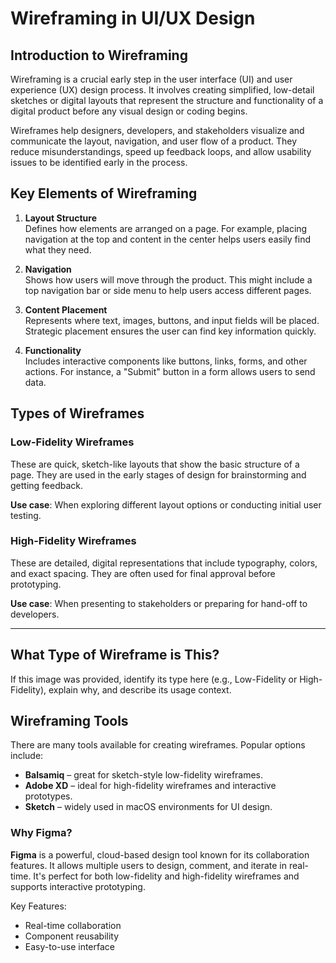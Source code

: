 # Wireframing in UI/UX Design

## Introduction to Wireframing

Wireframing is a crucial early step in the user interface (UI) and user experience (UX) design process. It involves creating simplified, low-detail sketches or digital layouts that represent the structure and functionality of a digital product before any visual design or coding begins.

Wireframes help designers, developers, and stakeholders visualize and communicate the layout, navigation, and user flow of a product. They reduce misunderstandings, speed up feedback loops, and allow usability issues to be identified early in the process.
## Key Elements of Wireframing

1. **Layout Structure**  
   Defines how elements are arranged on a page. For example, placing navigation at the top and content in the center helps users easily find what they need.

2. **Navigation**  
   Shows how users will move through the product. This might include a top navigation bar or side menu to help users access different pages.

3. **Content Placement**  
   Represents where text, images, buttons, and input fields will be placed. Strategic placement ensures the user can find key information quickly.

4. **Functionality**  
   Includes interactive components like buttons, links, forms, and other actions. For instance, a "Submit" button in a form allows users to send data.
## Types of Wireframes

### Low-Fidelity Wireframes
These are quick, sketch-like layouts that show the basic structure of a page. They are used in the early stages of design for brainstorming and getting feedback.

**Use case**: When exploring different layout options or conducting initial user testing.

### High-Fidelity Wireframes
These are detailed, digital representations that include typography, colors, and exact spacing. They are often used for final approval before prototyping.

**Use case**: When presenting to stakeholders or preparing for hand-off to developers.

---

## What Type of Wireframe is This?

If this image was provided, identify its type here (e.g., Low-Fidelity or High-Fidelity), explain why, and describe its usage context.
## Wireframing Tools

There are many tools available for creating wireframes. Popular options include:

- **Balsamiq** – great for sketch-style low-fidelity wireframes.
- **Adobe XD** – ideal for high-fidelity wireframes and interactive prototypes.
- **Sketch** – widely used in macOS environments for UI design.

### Why Figma?

**Figma** is a powerful, cloud-based design tool known for its collaboration features. It allows multiple users to design, comment, and iterate in real-time. It's perfect for both low-fidelity and high-fidelity wireframes and supports interactive prototyping.

Key Features:
- Real-time collaboration
- Component reusability
- Easy-to-use interface
